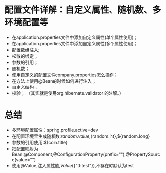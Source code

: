 # 配置文件详解：自定义属性、随机数、多环境配置等
* 在application.properties文件中添加自定义属性(单个属性使用)；
* 在application.properties文件中添加自定义属性(多个属性使用)；
* 配置数组注入;
* 松散的绑定；
* 参数的引用；
* 随机数；
* 使用自定义的配置文件company.properties怎么操作；
* 在方法上使用@Bean的时候如何进行注入；
* 自定义结构；
* 校验；  （其实就是使用org.hibernate.validator 的注解。）


# 总结
* 多环境配置属性：spring.profile.active=dev
* 在配置环境里生成随机数:${random.value},${random.int},${random.long}
* 参数的引用使用:${com.title}
* 把配置映射为Bean:@Component,@ConfigurationProperty(prefix=""),@PropertySource(value="")
* 使用@Value,注入属性值,$Value(${"tt:test"}),不存在时默认为test
